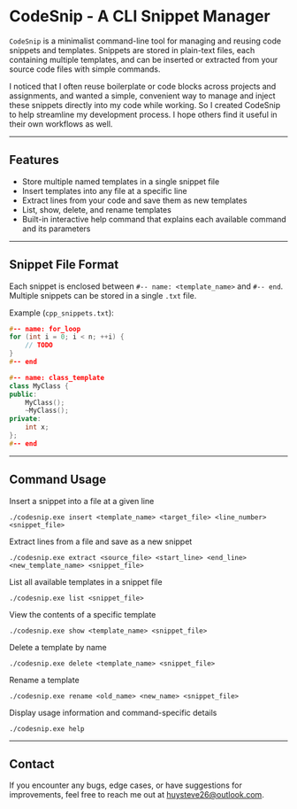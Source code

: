 # CodeSnip - A CLI Snippet Manager

`CodeSnip` is a minimalist command-line tool for managing and reusing code snippets and templates. Snippets are stored in plain-text files, each containing multiple templates, and can be inserted or extracted from your source code files with simple commands.

I noticed that I often reuse boilerplate or code blocks across projects and assignments, and wanted a simple, convenient way to manage and inject these snippets directly into my code while working. So I created CodeSnip to help streamline my development process. I hope others find it useful in their own workflows as well.

---

## Features

- Store multiple named templates in a single snippet file
- Insert templates into any file at a specific line
- Extract lines from your code and save them as new templates
- List, show, delete, and rename templates
- Built-in interactive help command that explains each available command and its parameters
---

## Snippet File Format

Each snippet is enclosed between `#-- name: <template_name>` and `#-- end`. Multiple snippets can be stored in a single `.txt` file.

Example (`cpp_snippets.txt`):

```cpp
#-- name: for_loop
for (int i = 0; i < n; ++i) {
    // TODO
}
#-- end

#-- name: class_template
class MyClass {
public:
    MyClass();
    ~MyClass();
private:
    int x;
};
#-- end
```

---

## Command Usage

Insert a snippet into a file at a given line
```
./codesnip.exe insert <template_name> <target_file> <line_number> <snippet_file>
```

Extract lines from a file and save as a new snippet
```
./codesnip.exe extract <source_file> <start_line> <end_line> <new_template_name> <snippet_file>
```

List all available templates in a snippet file
```
./codesnip.exe list <snippet_file>
```

View the contents of a specific template
```
./codesnip.exe show <template_name> <snippet_file>
```

Delete a template by name
```
./codesnip.exe delete <template_name> <snippet_file>
```

Rename a template
```
./codesnip.exe rename <old_name> <new_name> <snippet_file>
```

Display usage information and command-specific details
```
./codesnip.exe help
```

---

## Contact
If you encounter any bugs, edge cases, or have suggestions for improvements, feel free to reach me out at huysteve26@outlook.com.
